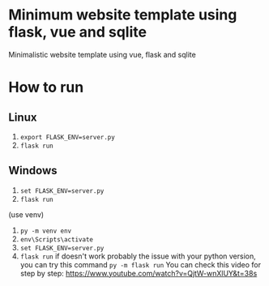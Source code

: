 # Minimum website template using flask, vue and sqlite
Minimalistic website template using vue, flask and sqlite

# How to run 
## Linux
1. `export FLASK_ENV=server.py`
2. `flask run`
## Windows
1. `set FLASK_ENV=server.py`
2. `flask run`

(use venv)
1. `py -m venv env`
2. `env\Scripts\activate`
3. `set FLASK_ENV=server.py`
4. `flask run` if doesn't work probably the issue with your python version, you can try this command `py -m flask run`
You can check this video for step by step: 
https://www.youtube.com/watch?v=QjtW-wnXlUY&t=38s
